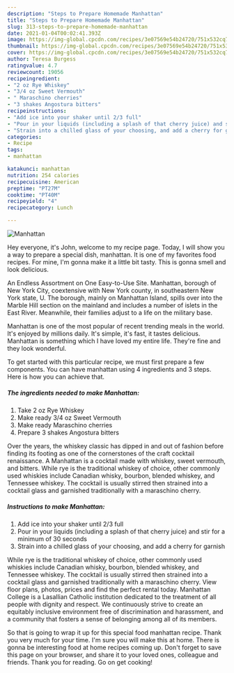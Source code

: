 ```yaml
---
description: "Steps to Prepare Homemade Manhattan"
title: "Steps to Prepare Homemade Manhattan"
slug: 313-steps-to-prepare-homemade-manhattan
date: 2021-01-04T00:02:41.393Z
image: https://img-global.cpcdn.com/recipes/3e07569e54b24720/751x532cq70/manhattan-recipe-main-photo.jpg
thumbnail: https://img-global.cpcdn.com/recipes/3e07569e54b24720/751x532cq70/manhattan-recipe-main-photo.jpg
cover: https://img-global.cpcdn.com/recipes/3e07569e54b24720/751x532cq70/manhattan-recipe-main-photo.jpg
author: Teresa Burgess
ratingvalue: 4.7
reviewcount: 19056
recipeingredient:
- "2 oz Rye Whiskey"
- "3/4 oz Sweet Vermouth"
- " Maraschino cherries"
- "3 shakes Angostura bitters"
recipeinstructions:
- "Add ice into your shaker until 2/3 full"
- "Pour in your liquids (including a splash of that cherry juice) and stir for a minimum of 30 seconds"
- "Strain into a chilled glass of your choosing, and add a cherry for garnish"
categories:
- Recipe
tags:
- manhattan

katakunci: manhattan 
nutrition: 254 calories
recipecuisine: American
preptime: "PT27M"
cooktime: "PT40M"
recipeyield: "4"
recipecategory: Lunch

---
```



![Manhattan](https://img-global.cpcdn.com/recipes/3e07569e54b24720/751x532cq70/manhattan-recipe-main-photo.jpg)

Hey everyone, it's John, welcome to my recipe page. Today, I will show you a way to prepare a special dish, manhattan. It is one of my favorites food recipes. For mine, I'm gonna make it a little bit tasty. This is gonna smell and look delicious.

An Endless Assortment on One Easy-to-Use Site. Manhattan, borough of New York City, coextensive with New York county, in southeastern New York state, U. The borough, mainly on Manhattan Island, spills over into the Marble Hill section on the mainland and includes a number of islets in the East River. Meanwhile, their families adjust to a life on the military base.

Manhattan is one of the most popular of recent trending meals in the world. It's enjoyed by millions daily. It's simple, it's fast, it tastes delicious. Manhattan is something which I have loved my entire life. They're fine and they look wonderful.


To get started with this particular recipe, we must first prepare a few components. You can have manhattan using 4 ingredients and 3 steps. Here is how you can achieve that.

<!--inarticleads1-->

##### The ingredients needed to make Manhattan:

1. Take 2 oz Rye Whiskey
1. Make ready 3/4 oz Sweet Vermouth
1. Make ready  Maraschino cherries
1. Prepare 3 shakes Angostura bitters


Over the years, the whiskey classic has dipped in and out of fashion before finding its footing as one of the cornerstones of the craft cocktail renaissance. A Manhattan is a cocktail made with whiskey, sweet vermouth, and bitters. While rye is the traditional whiskey of choice, other commonly used whiskies include Canadian whisky, bourbon, blended whiskey, and Tennessee whiskey. The cocktail is usually stirred then strained into a cocktail glass and garnished traditionally with a maraschino cherry. 

<!--inarticleads2-->

##### Instructions to make Manhattan:

1. Add ice into your shaker until 2/3 full
1. Pour in your liquids (including a splash of that cherry juice) and stir for a minimum of 30 seconds
1. Strain into a chilled glass of your choosing, and add a cherry for garnish


While rye is the traditional whiskey of choice, other commonly used whiskies include Canadian whisky, bourbon, blended whiskey, and Tennessee whiskey. The cocktail is usually stirred then strained into a cocktail glass and garnished traditionally with a maraschino cherry. View floor plans, photos, prices and find the perfect rental today. Manhattan College is a Lasallian Catholic institution dedicated to the treatment of all people with dignity and respect. We continuously strive to create an equitably inclusive environment free of discrimination and harassment, and a community that fosters a sense of belonging among all of its members. 

So that is going to wrap it up for this special food manhattan recipe. Thank you very much for your time. I'm sure you will make this at home. There is gonna be interesting food at home recipes coming up. Don't forget to save this page on your browser, and share it to your loved ones, colleague and friends. Thank you for reading. Go on get cooking!
